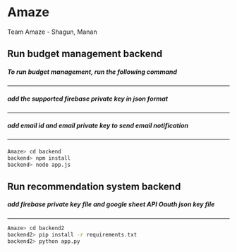 
# Amaze

Team Amaze - Shagun, Manan



## Run budget management backend

##### To run budget management, run the following command
---------------
##### add the supported firebase private key  in json format
-------------------
##### add email id and email private key to send email notification
--------------
####

```bash
Amaze> cd backend
backend> npm install
backend> node app.js
```


## Run recommendation system backend

##### add firebase private key file and google sheet API Oauth json key file 

####

-----


```bash
Amaze> cd backend2
backend2> pip install -r requirements.txt
backend2> python app.py
```


